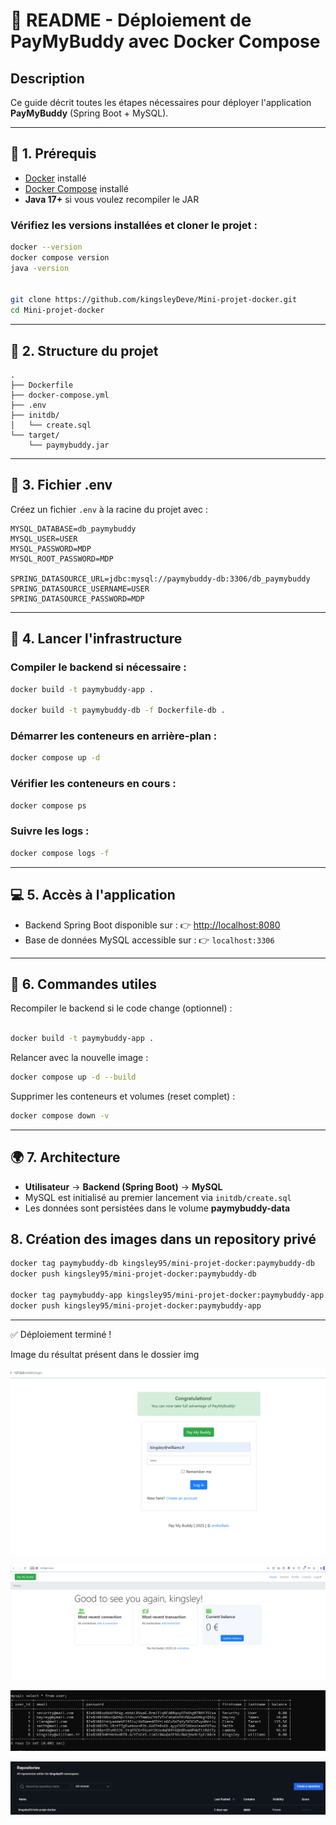 # 🚀 README - Déploiement de PayMyBuddy avec Docker Compose

## Description
Ce guide décrit toutes les étapes nécessaires pour déployer l'application **PayMyBuddy** (Spring Boot + MySQL).

---

## 🔄 1. Prérequis

- [Docker](https://docs.docker.com/get-docker/) installé  
- [Docker Compose](https://docs.docker.com/compose/) installé  
- **Java 17+** si vous voulez recompiler le JAR  

### Vérifiez les versions installées et cloner le projet :
```bash
docker --version
docker compose version
java -version


git clone https://github.com/kingsleyDeve/Mini-projet-docker.git
cd Mini-projet-docker
```

---

## 📂 2. Structure du projet

```
.
├── Dockerfile
├── docker-compose.yml
├── .env
├── initdb/
│   └── create.sql
└── target/
    └── paymybuddy.jar
```

---

## 📝 3. Fichier .env

Créez un fichier `.env` à la racine du projet avec :

```dotenv
MYSQL_DATABASE=db_paymybuddy
MYSQL_USER=USER
MYSQL_PASSWORD=MDP
MYSQL_ROOT_PASSWORD=MDP

SPRING_DATASOURCE_URL=jdbc:mysql://paymybuddy-db:3306/db_paymybuddy
SPRING_DATASOURCE_USERNAME=USER
SPRING_DATASOURCE_PASSWORD=MDP
```

---

## 🐳 4. Lancer l'infrastructure

### Compiler le backend si nécessaire :
```bash
docker build -t paymybuddy-app .

docker build -t paymybuddy-db -f Dockerfile-db .
```

### Démarrer les conteneurs en arrière-plan :
```bash
docker compose up -d
```

### Vérifier les conteneurs en cours :
```bash
docker compose ps
```

### Suivre les logs :
```bash
docker compose logs -f
```

---

## 💻 5. Accès à l'application

- Backend Spring Boot disponible sur : 👉 [http://localhost:8080](http://localhost:8080)  
- Base de données MySQL accessible sur : 👉 `localhost:3306`  

---

## 🔧 6. Commandes utiles

Recompiler le backend si le code change (optionnel) :
```bash

docker build -t paymybuddy-app .
```

Relancer avec la nouvelle image :
```bash
docker compose up -d --build
```

Supprimer les conteneurs et volumes (reset complet) :
```bash
docker compose down -v
```

---

## 🌍 7. Architecture

- **Utilisateur** → **Backend (Spring Boot)** → **MySQL**  
- MySQL est initialisé au premier lancement via `initdb/create.sql`  
- Les données sont persistées dans le volume **paymybuddy-data**

##  8. Création des images dans un repository privé 

```bash
docker tag paymybuddy-db kingsley95/mini-projet-docker:paymybuddy-db
docker push kingsley95/mini-projet-docker:paymybuddy-db

docker tag paymybuddy-app kingsley95/mini-projet-docker:paymybuddy-app
docker push kingsley95/mini-projet-docker:paymybuddy-app
```
---

✅ Déploiement terminé !

Image du résultat présent dans le dossier img 

**![PayMyBuddy Overview](https://github.com/kingsleyDeve/Mini-projet-docker/blob/main/img/accueil.PNG)**


**![PayMyBuddy Accueil Overview](https://github.com/kingsleyDeve/Mini-projet-docker/blob/main/img/connecter.PNG)**


**![PayMyBuddy SQL Overview](https://github.com/kingsleyDeve/Mini-projet-docker/blob/main/img/sql.PNG)**


**![PayMyBuddy dockerhub Overview](https://github.com/kingsleyDeve/Mini-projet-docker/blob/main/img/prive.PNG)**